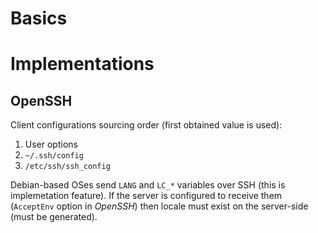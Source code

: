 # Basics
# Implementations
## OpenSSH
Client configurations sourcing order (first obtained value is used):

1. User options 
2. `~/.ssh/config`
3. `/etc/ssh/ssh_config`

Debian-based OSes send `LANG` and `LC_*` variables over SSH (this is implemetation feature). If the server is configured to receive them (`AcceptEnv` option in _OpenSSH_) then locale must exist on the server-side (must be generated).